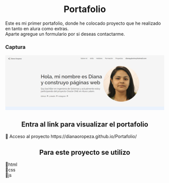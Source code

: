 
<h1 align="center"> Portafolio </h1>
Este es mi primer portafolio, donde he colocado proyecto que he realizado en tanto en alura como extras. </br>
Aparte agregue un formulario por si deseas contactarme. </br>

### Captura 

![Captura](https://github.com/DianaOropeza/Portafolio/blob/main/Imagenes/port1.png)


<h2 align="center"> Entra al link para visualizar el portafolio </h2>
 📁 Acceso al proyecto
https://dianaoropeza.github.io/Portafolio/

<h2 align="center"> Para este proyecto se utilizo </h2>
🔹html </br>
🔹css </br>
🔹js </br>
